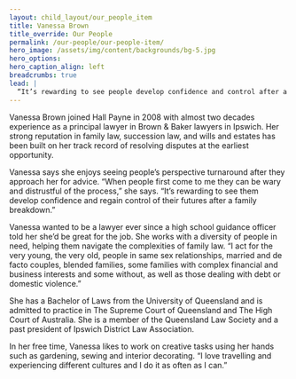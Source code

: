 ```yaml
---
layout: child_layout/our_people_item
title: Vanessa Brown
title_override: Our People
permalink: /our-people/our-people-item/
hero_image: /assets/img/content/backgrounds/bg-5.jpg
hero_options:
hero_caption_align: left
breadcrumbs: true
lead: |
  “It’s rewarding to see people develop confidence and control after a family breakdown.”
---
```


Vanessa Brown joined Hall Payne in 2008 with almost two decades experience as a principal lawyer in Brown & Baker lawyers in Ipswich. Her strong reputation in family law, succession law, and wills and estates has been built on her track record of resolving disputes at the earliest opportunity.

Vanessa says she enjoys seeing people’s perspective turnaround after they approach her for advice. “When people first come to me they can be wary and distrustful of the process,” she says. “It’s rewarding to see them develop confidence and regain control of their futures after a family breakdown.”

Vanessa wanted to be a lawyer ever since a high school guidance officer told her she’d be great for the job. She works with a diversity of people in need, helping them navigate the complexities of family law. “I act for the very young, the very old, people in same sex relationships, married and de facto couples, blended families, some families with complex financial and business interests and some without, as well as those dealing with debt or domestic violence.”

She has a Bachelor of Laws from the University of Queensland and is admitted to practice in The Supreme Court of Queensland and The High Court of Australia. She is a member of the Queensland Law Society and a past president of Ipswich District Law Association.

In her free time, Vanessa likes to work on creative tasks using her hands such as gardening, sewing and interior decorating. “I love travelling and experiencing different cultures and I do it as often as I can.”